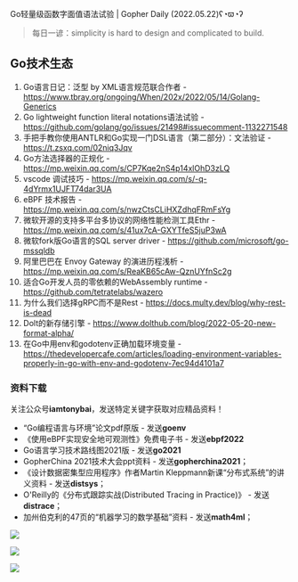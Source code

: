 Go轻量级函数字面值语法试验 | Gopher Daily (2022.05.22)ʕ◔ϖ◔ʔ

>每日一谚：simplicity is hard to design and complicated to build.

## Go技术生态

1. Go语言日记：泛型 by XML语言规范联合作者 - https://www.tbray.org/ongoing/When/202x/2022/05/14/Golang-Generics
2. Go lightweight function literal notations语法试验 - https://github.com/golang/go/issues/21498#issuecomment-1132271548
3. 手把手教你使用ANTLR和Go实现一门DSL语言（第二部分）：文法验证 - https://t.zsxq.com/02niq3Jqv
4. Go方法选择器的正规化 - https://mp.weixin.qq.com/s/CP7Kqe2nS4p14xlOhD3zLQ
5. vscode 调试技巧 - https://mp.weixin.qq.com/s/-q-4dYrmx1UJFT74dar3UA
6. eBPF 技术报告 - https://mp.weixin.qq.com/s/nwzCtsCLiHXZdhqFRmFsYg
7. 微软开源的支持多平台多协议的网络性能检测工具Ethr - https://mp.weixin.qq.com/s/41ux7cA-GXYTfeS5juP3wA
8. 微软fork版Go语言的SQL server driver - https://github.com/microsoft/go-mssqldb
9. 阿里巴巴在 Envoy Gateway 的演进历程浅析 - https://mp.weixin.qq.com/s/ReaKB65cAw-QznUYfnSc2g
10. 适合Go开发人员的零依赖的WebAssembly runtime - https://github.com/tetratelabs/wazero
11. 为什么我们选择gRPC而不是Rest - https://docs.multy.dev/blog/why-rest-is-dead
12. Dolt的新存储引擎 - https://www.dolthub.com/blog/2022-05-20-new-format-alpha/
13. 在Go中用env和godotenv正确加载环境变量 - https://thedevelopercafe.com/articles/loading-environment-variables-properly-in-go-with-env-and-godotenv-7ec94d4101a7

### 资料下载

关注公众号**iamtonybai**，发送特定关键字获取对应精品资料！

* “Go编程语言与环境”论文pdf原版 - 发送**goenv**
* 《使用eBPF实现安全地可观测性》免费电子书 - 发送**ebpf2022**
* Go语言学习技术路线图2021版 - 发送**go2021**
* GopherChina 2021技术大会ppt资料 - 发送**gopherchina2021**；
* 《设计数据密集型应用程序》作者Martin Kleppmann新课“分布式系统”的讲义资料 - 发送**distsys**；
* O'Reilly的《分布式跟踪实战(Distributed Tracing in Practice)》 - 发送**distrace**；
* 加州伯克利的47页的“机器学习的数学基础”资料 - 发送**math4ml**；

![](https://mmbiz.qpic.cn/mmbiz_png/cH6WzfQ94mb54jsFJZ3Knmz8obUsf3PBShthmdSw5E01TcYmUReGkj0BWpxHak1HlnlzHvLmKax53YSGr7aNlA/0?wx_fmt=png)

![](https://mmbiz.qpic.cn/mmbiz_png/cH6WzfQ94mZsOgPXTXZgWiaE03ib9r9WFJXC6xJCA5Y6VSesOZqlGxYfODibvR7UPGxiaM7SZZNQZkRtggPXEfBdwQ/0?wx_fmt=png)

![](https://mmbiz.qpic.cn/mmbiz_png/cH6WzfQ94mb54jsFJZ3Knmz8obUsf3PBrSoqeMvoWCticN2cpU64fJ0FYQdXJhP7ia7WRh8628uOAsQYeE2NibRRw/0?wx_fmt=png)

